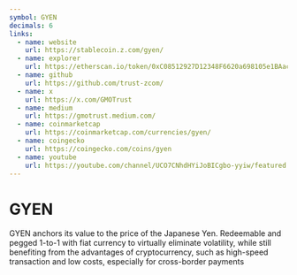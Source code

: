 ```yaml
---
symbol: GYEN
decimals: 6
links:
  - name: website
    url: https://stablecoin.z.com/gyen/
  - name: explorer
    url: https://etherscan.io/token/0xC08512927D12348F6620a698105e1BAac6EcD911
  - name: github
    url: https://github.com/trust-zcom/
  - name: x
    url: https://x.com/GMOTrust
  - name: medium
    url: https://gmotrust.medium.com/
  - name: coinmarketcap
    url: https://coinmarketcap.com/currencies/gyen/
  - name: coingecko
    url: https://coingecko.com/coins/gyen
  - name: youtube
    url: https://youtube.com/channel/UCO7CNhdHYiJoBICgbo-yyiw/featured
---
```


# GYEN

GYEN anchors its value to the price of the Japanese Yen. Redeemable and pegged 1-to-1 with fiat currency to virtually eliminate volatility, while still benefiting from the advantages of cryptocurrency, such as high-speed transaction and low costs, especially for cross-border payments
